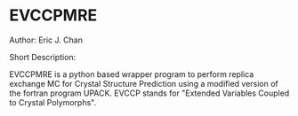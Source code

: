 # EVCCPMRE

Author: Eric J. Chan

Short Description:

EVCCPMRE is a python based wrapper program to perform replica exchange MC for Crystal Structure Prediction using 
a modified version of the fortran program UPACK. EVCCP stands for "Extended Variables Coupled to Crystal Polymorphs".   
